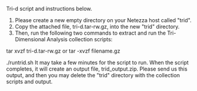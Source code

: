 Tri-d script and instructions below.
 
1)	Please create a new empty directory on your Netezza host called "trid".
2) Copy the attached file, tri-d.tar-rw.gz, into the new "trid" directory.
3) Then, run the following two commands to extract and run the Tri-Dimensional Analysis collection scripts:

tar xvzf tri-d.tar-rw.gz or tar -xvzf filename.gz

./runtrid.sh
It may take a few minutes for the script to run. When the script completes, it will create an output file, trid_output.zip. Please send us this output, and then you may delete the "trid" directory with the collection scripts and output.
